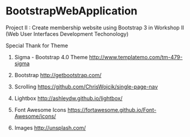 # BootstrapWebApplication
Project II : Create membership website using Bootstrap 3 in Workshop II (Web User Interfaces Development Techonology)


Special Thank for Theme

1. Sigma - Bootstrap 4.0 Theme
   http://www.templatemo.com/tm-479-sigma

2. Bootstrap
   http://getbootstrap.com/

3. Scrolling
   https://github.com/ChrisWojcik/single-page-nav

4. Lightbox 
   http://ashleydw.github.io/lightbox/

5. Font Awesome Icons
   https://fortawesome.github.io/Font-Awesome/icons/

6. Images
   http://unsplash.com/

<!--
Copyright (c) 2017 by Andy Tran (http://codepen.io/andytran/pen/GJOBZj)

Permission is hereby granted, free of charge, to any person obtaining a copy of this software and associated documentation files (the "Software"), to deal in the Software without restriction, including without limitation the rights to use, copy, modify, merge, publish, distribute, sublicense, and/or sell copies of the Software, and to permit persons to whom the Software is furnished to do so, subject to the following conditions:

The above copyright notice and this permission notice shall be included in all copies or substantial portions of the Software.

THE SOFTWARE IS PROVIDED "AS IS", WITHOUT WARRANTY OF ANY KIND, EXPRESS OR IMPLIED, INCLUDING BUT NOT LIMITED TO THE WARRANTIES OF MERCHANTABILITY, FITNESS FOR A PARTICULAR PURPOSE AND NONINFRINGEMENT. IN NO EVENT SHALL THE AUTHORS OR COPYRIGHT HOLDERS BE LIABLE FOR ANY CLAIM, DAMAGES OR OTHER LIABILITY, WHETHER IN AN ACTION OF CONTRACT, TORT OR OTHERWISE, ARISING FROM, OUT OF OR IN CONNECTION WITH THE SOFTWARE OR THE USE OR OTHER DEALINGS IN THE SOFTWARE.
-->

